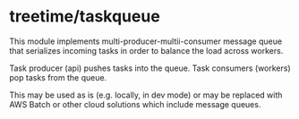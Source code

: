 # treetime/taskqueue

This module implements multi-producer-multii-consumer message queue that
serializes incoming tasks in order to balance the load across workers.

Task producer (api) pushes tasks into the queue. Task consumers (workers) pop 
tasks from the queue.

This may be used as is (e.g. locally, in dev mode) or may be replaced with
AWS Batch or other cloud solutions which include message queues.
